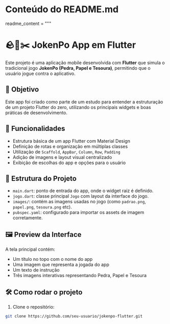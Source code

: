 # Conteúdo do README.md
readme_content = """
# 🪨📄✂️ JokenPo App em Flutter

Este projeto é uma aplicação mobile desenvolvida com **Flutter** que simula o tradicional jogo **JokenPo (Pedra, Papel e Tesoura)**, permitindo que o usuário jogue contra o aplicativo.

## 📱 Objetivo

Este app foi criado como parte de um estudo para entender a estruturação de um projeto Flutter do zero, utilizando os principais widgets e boas práticas de desenvolvimento.

## 🚀 Funcionalidades

- Estrutura básica de um app Flutter com Material Design
- Definição de rotas e organização em múltiplas classes
- Utilização de `Scaffold`, `AppBar`, `Column`, `Row`, `Padding`
- Adição de imagens e layout visual centralizado
- Exibição de escolhas do app e opções para o usuário

## 🧱 Estrutura do Projeto

- `main.dart`: ponto de entrada do app, onde o widget raiz é definido.
- `jogo.dart`: classe principal `Jogo` com layout da interface do jogo.
- `images/`: contém as imagens usadas no jogo (como `padrao.png`, `papel.png`, `tesoura.png` etc).
- `pubspec.yaml`: configurado para importar os assets de imagem corretamente.

## 🖼️ Preview da Interface

A tela principal contém:

- Um título no topo com o nome do app
- Uma imagem que representa a jogada do app
- Um texto de instrução
- Três imagens interativas representando Pedra, Papel e Tesoura

## 🛠️ Como rodar o projeto

1. Clone o repositório:

```bash
git clone https://github.com/seu-usuario/jokenpo-flutter.git
